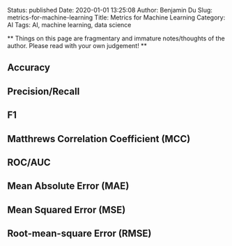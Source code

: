 Status: published
Date: 2020-01-01 13:25:08
Author: Benjamin Du
Slug: metrics-for-machine-learning
Title: Metrics for Machine Learning
Category: AI
Tags: AI, machine learning, data science

**
Things on this page are fragmentary and immature notes/thoughts of the author.
Please read with your own judgement!
**

## Accuracy 
## Precision/Recall 
## F1
## Matthrews Correlation Coefficient (MCC)
## ROC/AUC
## Mean Absolute Error (MAE)
## Mean Squared Error (MSE)
## Root-mean-square Error (RMSE) 
